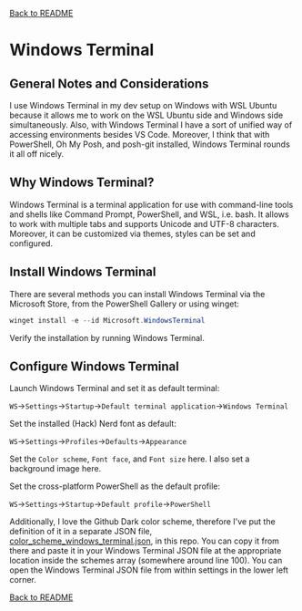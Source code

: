<a href="../README.md">Back to README</a>

# Windows Terminal

## General Notes and Considerations

I use Windows Terminal in my dev setup on Windows with WSL Ubuntu because it allows me to work on the WSL Ubuntu side and Windows side simultaneously. Also, with Windows Terminal I have a sort of unified way of accessing environments besides VS Code. Moreover, I think that with PowerShell, Oh My Posh, and posh-git installed, Windows Terminal rounds it all off nicely.

## Why Windows Terminal?

Windows Terminal is a terminal application for use with command-line tools and shells like Command Prompt, PowerShell, and WSL, i.e. bash. It allows to work with multiple tabs and supports Unicode and UTF-8 characters. Moreover, it can be customized via themes, styles can be set and configured.

## Install Windows Terminal

There are several methods you can install Windows Terminal via the Microsoft Store, from the PowerShell Gallery or using winget:

```powershell
winget install -e --id Microsoft.WindowsTerminal
```

Verify the installation by running Windows Terminal. 

## Configure Windows Terminal

Launch Windows Terminal and set it as default terminal:

`WS`→`Settings`→`Startup`→`Default terminal application`→`Windows Terminal`

Set the installed (Hack) Nerd font as default:

`WS`→`Settings`→`Profiles`→`Defaults`→`Appearance`

Set the `Color scheme`, `Font face`, and `Font size` here. I also set a background image here.

Set the cross-platform PowerShell as the default profile:

`WS`→`Settings`→`Startup`→`Default profile`→`PowerShell`

Additionally, I love the Github Dark color scheme, therefore I've put the definition of it in a separate JSON file, <a href="color_scheme_windows_terminal.json">color_scheme_windows_terminal.json</a>, in this repo. You can copy it from there and paste it in your Windows Terminal JSON file at the appropriate location inside the schemes array (somewhere around line 100). You can open the Windows Terminal JSON file from within settings in the lower left corner.

<a href="../README.md">Back to README</a>